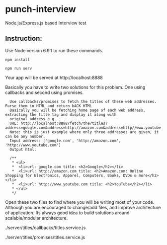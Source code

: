 # punch-interview
Node.js/Express.js based Interview test



## Instruction:
Use Node version 6.9.1 to run these commands.

`npm install`

`npm run serv`

Your app will be served at http://localhost:8888

Basically you have to write two solutions for this problem. One using callbacks and second using promises.

```
  Use callbacks/promises to fetch the titles of these web addresses. Parse them in HTML and return bACK HTML
  Basically you will be fetching home page of each web address, extracting the title tag and display it along with
  original address e.g
  URL: http://localhost:8888/fetch/the/titles?address=google.com&address=http://amazon.com&address=http//www.youtube.com
  Note: this is just example where only three addresses are given, it can be any number.
  Input address: ['google.com', 'http://amazon.com', 'http://www.youtube.com']
  Output html:

  /**
   * <ul>
   *  <li>url: google.com title: <h2>Google</h2></li>
   *  <li>url: http://amazon.com title: <h2>Amazon.com: Online Shopping for Electronics, Apparel, Computers, Books, DVDs & more</h2></li>
   *  <li>url: http://www.youtube.com title: <h2>YouTube</h2></li>
   * </ul>
   */
```

Open these two files to find where you will be writing most of your code. Although you are encouraged to change/add files, and improve
architecture of application. Its always good idea to build solutions around scalable/modular architecture.

./server/titles/callbacks/titles.service.js

./server/titles/promises/titles.service.js
